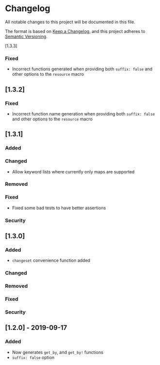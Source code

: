Changelog
=========

All notable changes to this project will be documented in this file.

The format is based on [Keep a Changelog](https://keepachangelog.com/en/1.0.0/),
and this project adheres to [Semantic Versioning](https://semver.org/spec/v2.0.0.html).

[1.3.3]
### Fixed
- Incorrect functions generated when providing both `suffix: false` and other  options to the `resource` macro

[1.3.2]
------------
### Fixed
- Incorrect function name generation when providing both `suffix: false` and other options to the `resource` macro

[1.3.1]
------------

### Added

### Changed
- Allow keyword lists where currently only maps are supported

### Removed

### Fixed
- Fixed some bad tests to have better assertions

### Security


[1.3.0]
------------

### Added
- `changeset` convenience function added

### Changed

### Removed

### Fixed

### Security

[1.2.0] - 2019-09-17
--------------------
### Added
- Now generates `get_by`, and `get_by!` functions
- `suffix: false` option
